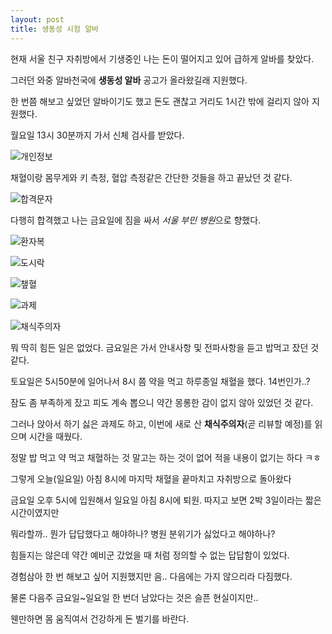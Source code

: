 ```yaml
---
layout: post
title: 생동성 시험 알바
---
```


현재 서울 친구 자취방에서 기생중인 나는 돈이 떨어지고 있어 급하게 알바를 찾았다.

그러던 와중 알바천국에 **생동성 알바** 공고가 올라왔길래 지원했다.

한 번쯤 해보고 싶었던 알바이기도 했고 돈도 괜찮고 거리도 1시간 밖에 걸리지 않아 지원했다.

월요일 13시 30분까지 가서 신체 검사를 받았다.

![개인정보](https://user-images.githubusercontent.com/64255831/85223985-07156b80-b402-11ea-93c3-1e7497cb7657.jpg)

채혈이랑 몸무게와 키 측정, 혈압 측정같은 간단한 것들을 하고 끝났던 것 같다.

![합격문자](https://user-images.githubusercontent.com/64255831/85224010-3af09100-b402-11ea-8e96-9d9b48465e2e.png)

다행히 합격했고 나는 금요일에 짐을 싸서 *서울 부민 병원*으로 향했다.

![환자복](https://user-images.githubusercontent.com/64255831/85224037-61163100-b402-11ea-857b-8fb21c4f4c52.jpg)

![도시락](https://user-images.githubusercontent.com/64255831/85224040-696e6c00-b402-11ea-9abc-a703ffb831e7.jpg)

![챞혈](https://user-images.githubusercontent.com/64255831/85224047-712e1080-b402-11ea-9e08-4ad62458cd3c.jpg)

![과제](https://user-images.githubusercontent.com/64255831/85224053-7ab77880-b402-11ea-9037-c60ae8917cc5.jpg)

![채식주의자](https://user-images.githubusercontent.com/64255831/85224071-93c02980-b402-11ea-934a-d39ee31b0473.jpg)

뭐 딱히 힘든 일은 없었다. 금요일은 가서 안내사항 및 전파사항을 듣고 밥먹고 잤던 것 같다.

토요일은 5시50분에 일어나서 8시 쯤 약을 먹고 하루종일 채혈을 했다. 14번인가..?

잠도 좀 부족하게 잤고 피도 계속 뽑으니 약간 몽롱한 감이 없지 않아 있었던 것 같다.

그러나 앉아서 하기 싫은 과제도 하고, 이번에 새로 산 **채식주의자**(곧 리뷰할 예정)를 읽으며 시간을 때웠다.

정말 밥 먹고 약 먹고 채혈하는 것 말고는 하는 것이 없어 적을 내용이 없기는 하다 ㅋㅎ

그렇게 오늘(일요일) 아침 8시에 마지막 채혈을 끝마치고 자취방으로 돌아왔다

금요일 오후 5시에 입원해서 일요일 아침 8시에 퇴원. 따지고 보면 2박 3일이라는 짧은 시간이였지만

뭐라할까.. 뭔가 답답했다고 해야하나? 병원 분위기가 싫었다고 해야하나?

힘들지는 않은데 약간 예비군 갔었을 때 처럼 정의할 수 없는 답답함이 있었다.

경험삼아 한 번 해보고 싶어 지원했지만 음.. 다음에는 가지 않으리라 다짐했다.

물론 다음주 금요일~일요일 한 번더 남았다는 것은 슬픈 현실이지만..

웬만하면 몸 움직여서 건강하게 돈 벌기를 바란다.
